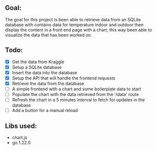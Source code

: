 ## Goal:
The goal for this project is been able to retrieve data from an SQLite database with contains data for temperature indoor and outdoor then display the content in a front end page with a chart, this way been able to visualize the data that has been worked on.

## Todo:
- [x] Get the data from Kraggle
- [x] Setup a SQLite database
- [x] Insert the data into the database
- [x] Setup the API that will handle the frontend requests
- [x] Retrieve the data from the database
- [ ] A simple frontend with a chart and some boilerplate data to start
- [ ] Populate the chart with the data retrieved from the '/data' route
- [ ] Refresh the chart in a 5 minutes interval to fetch for updates in the database
- [ ] Add a button for a manual reload

## Libs used:
- chart.js
- go 1.22.0